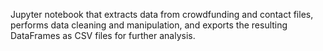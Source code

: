 Jupyter notebook that extracts data from crowdfunding and contact files, performs data cleaning and manipulation, and exports the resulting DataFrames as CSV files for further analysis.

